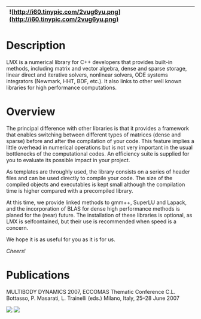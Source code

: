| ![http://i60.tinypic.com/2vug6yu.png](http://i60.tinypic.com/2vug6yu.png) |
|:--------------------------------------------------------------------------|

# Description #

LMX is a numerical library for C++ developers that provides built-in methods, including matrix and vector algebra, dense and sparse storage, linear direct and iterative solvers, nonlinear solvers, ODE systems integrators (Newmark, HHT, BDF, etc.). It also links to other well known libraries for high performance computations.

# Overview #

The principal difference with other libraries is that it provides a framework that enables switching between different types of matrices (dense and sparse) before and after the compilation of your code. This feature implies a little overhead in numerical operations but is not very important in the usual bottlenecks of the computational codes. An efficiency suite is supplied for you to evaluate its possible impact in your project.

As templates are throughly used, the library consists on a series of header files and can be used directly to compile your code. The size of the compiled objects and executables is kept small although the compilation time is higher compared with a precompiled library.

At this time, we provide linked methods to gmm++, SuperLU and Lapack, and the incorporation of BLAS for dense high performance methods is planed for the (near) future. The installation of these libraries is optional, as LMX is selfcontained, but their use is recommended when speed is a concern.

We hope it is as useful for you as it is for us.

_Cheers!_

# Publications #
MULTIBODY DYNAMICS 2007, ECCOMAS Thematic Conference
C.L. Bottasso, P. Masarati, L. Trainelli (eds.)
Milano, Italy, 25–28 June 2007

[![](http://w3.mecanica.upm.es/~diglesias/imagenes/IglesiasArribas_paper.png)](http://w3.mecanica.upm.es/~diglesias/docs/IglesiasArribas_paper.pdf) [![](http://w3.mecanica.upm.es/~diglesias/imagenes/posterDani_peq.png)](http://w3.mecanica.upm.es/~diglesias/docs/posterDani.pdf)